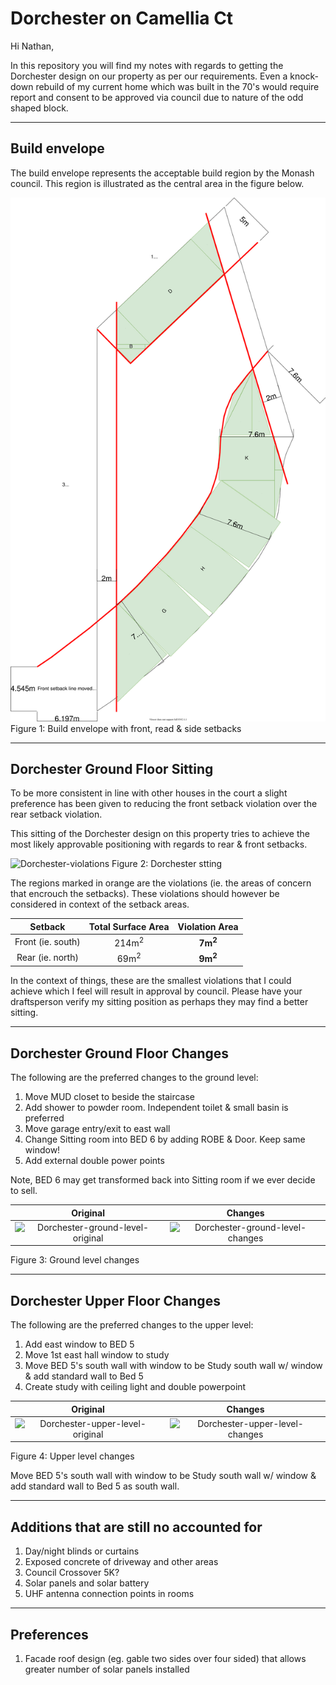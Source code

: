 # Dorchester on Camellia Ct

Hi Nathan,

In this repository you will find my notes with regards to getting the Dorchester design on our property as per our requirements. Even a knock-down rebuild of my current home which was built in the 70's would require report and consent to be approved via council due to nature of the odd shaped block.

---
## Build envelope

The build envelope represents the acceptable build region by the Monash council. This region is illustrated as the central area in the figure below.

![build envelope](./build-envelope.svg)
Figure 1: Build envelope with front, read & side setbacks 

---
## Dorchester Ground Floor Sitting

To be more consistent in line with other houses in the court a slight preference has been given to reducing the front setback violation over the rear setback violation. 

This sitting of the Dorchester design on this property tries to achieve the most likely approvable positioning with regards to rear & front setbacks.

![Dorchester-violations](./Dorchester-violations.svg)
Figure 2: Dorchester stting 

The regions marked in orange are the violations (ie. the areas of concern that encrouch the setbacks). These violations should however be considered in context of the setback areas.

|Setback|Total Surface Area|Violation Area|
|:---:|:---:|:---:|
|Front (ie. south)|214m<sup>2</sup>|**7m<sup>2</sup>**|
|Rear (ie. north)|69m<sup>2</sup>|**9m<sup>2</sup>**|

In the context of things, these are the smallest violations that I could achieve which I feel will result in approval by council. Please have your draftsperson verify my sitting position as perhaps they may find a better sitting.

---
## Dorchester Ground Floor Changes

The following are the preferred changes to the ground level:

1. Move MUD closet to beside the staircase
2. Add shower to powder room. Independent toilet & small basin is preferred
3. Move garage entry/exit to east wall
4. Change Sitting room into BED 6 by adding ROBE & Door. Keep same window! 
5. Add external double power points


Note, BED 6 may get transformed back into Sitting room if we ever decide to sell.

|Original|Changes|
|:---:|:---:|
|![Dorchester-ground-level-original](./Dorchester-ground-level-original.svg)|![Dorchester-ground-level-changes](./Dorchester-ground-level-changes.svg)|

Figure 3: Ground level changes 

---

## Dorchester Upper Floor Changes

The following are the preferred changes to the upper level:

1. Add east window to BED 5
2. Move 1st east hall window to study
3. Move BED 5's south wall with window to be Study south wall w/ window & add standard wall to Bed 5 
4. Create study with ceiling light and double powerpoint

|Original|Changes|
|:---:|:---:|
|![Dorchester-upper-level-original](./Dorchester-upper-level-original.svg)|![Dorchester-upper-level-changes](./Dorchester-upper-level-changes.svg)|

Figure 4: Upper level changes 


Move BED 5's south wall with window to be Study south wall w/ window & add standard wall to Bed 5 as south wall. 

---

## Additions that are still no accounted for

1. Day/night blinds or curtains
2. Exposed concrete of driveway and other areas
3. Council Crossover 5K?
4. Solar panels and solar battery
5. UHF antenna connection points in rooms

---

## Preferences

1. Facade roof design (eg. gable two sides over four sided) that allows greater number of solar panels installed 